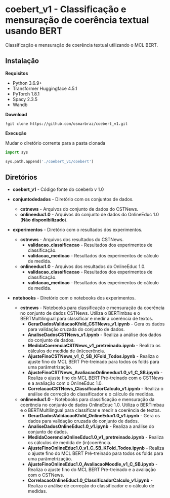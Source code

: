 # coebert_v1 - Classificação e mensuração de coerência textual usando BERT
Classificação e mensuração de coerência textual utilizando o MCL BERT.


## **Instalação**

**Requisitos**

* Python 3.6.9+
* Transformer Huggingface 4.5.1
* PyTorch 1.8.1
* Spacy 2.3.5
* Wandb

**Download**

```
!git clone https://github.com/osmarbraz/coebert_v1.git
```

**Execução**

Mudar o diretório corrente para a pasta clonada
```python
import sys

sys.path.append('./coebert_v1/coebert')
```

## **Diretórios**
* **coebert_v1** - Código fonte do coeberb v 1.0
* **conjuntodedados** - Diretório com os conjuntos de dados.
  * **cstnews** - Arquivos do conjunto de dados do CSTNews.
  * **onlineeduc1.0** - Arquivos do conjunto de dados do OnlineEduc 1.0 (**Não disponibilizado**).

* **experimentos** - Diretório com o resultados dos experimentos.
  * **cstnews** - Arquivos dos resultados do CSTNews.
    * **validacao_classificacao** - Resultados dos experimentos de classificação.
    * **validacao_medicao** - Resultados dos experimentos de cálculo de medida.
  * **onlineeduc1.0** - Arquivos dos resultados do OnlineEduc 1.0.
    * **validacao_classificacao** - Resultados dos experimentos de classificação.
    * **validacao_medicao** - Resultados dos experimentos de cálculo de medida.

* **notebooks** - Diretório com o notebooks dos experimentos.
  * **cstnews** - Notebooks para classificação e mensuração da coerência no conjunto de dados CSTNews. Utiliza o BERTimbau e o BERTMultilingual para classificar e medir a coerência de textos. 
    * **GerarDadosValidacaoKfold_CSTNews_v1.ipynb** - Gera os dados para validação cruzada do conjunto de dados.
    * **AnaliseDadosCSTNews_v1.ipynb** - Realiza a análise dos dados do conjunto de dados.
    * **MedidaCoerenciaCSTNews_v1_pretreinado.ipynb** - Realiza os cálculos de medida de (in)coerência.
    * **AjusteFinoCSTNews_v1_C_SB_KFold_Todos.ipynb** - Realiza o ajuste fino do MCL BERT Pré-treinado para todos os folds para uma parâmetrização.
    * **AjusteFinoCSTNews_AvaliacaoOnlineeduc1.0_v1_C_SB.ipynb** - Realiza o ajuste fino do MCL BERT Pré-treinado com o CSTNews e a avaliação com o OnlineEduc 1.0.
    * **CorrelacaoCSTNews_ClassificadorCalculo_v1.ipynb** - Realiza o análise de correção do classificador e o cálculo de medidas.
  * **onlineeduc1.0** - Notebooks para classificação e mensuração da coerência no conjunto de dados OnlineEduc 1.0. Utiliza o BERTimbau e o BERTMultilingual para classificar e medir a coerência de textos. 
    * **GerarDadosValidacaoKfold_OnlineEduc1.0_v1.ipynb** - Gera os dados para validação cruzada do conjunto de dados.
    * **AnaliseDadosOnlineEduc1.0_v1.ipynb** - Realiza a análise do conjunto de dados.
    * **MedidaCoerenciaOnlineEduc1.0_v1_pretreinado.ipynb** - Realiza os cálculos de medida de (in)coerência.
    * **AjusteFinoOnlineEduc1.0_v1_C_SB_KFold_Todos.ipynb** - Realiza o ajuste fino do MCL BERT Pré-treinado para todos os folds para uma parâmetrização.
    * **AjusteFinoOnlineEduc1.0_AvaliacaoMoodle_v1_C_SB.ipynb** - Realiza o ajuste fino do MCL BERT Pré-treinado e a avaliação com o CSTNews.
    * **CorrelacaoOnlineEduc1.0_ClassificadorCalculo_v1.ipynb** - Realiza o análise de correção do classificador e o cálculo de medidas.
